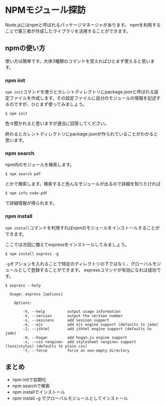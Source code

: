 NPMモジュール探訪
=================

Node.jsにはnpmと呼ばれるパッケージマネージャがあります。
npmを利用することで第三者が作成したライブラリを活用することができます。

npmの使い方
----------------

使い方は簡単です。大体3種類のコマンドを覚えればひとまず使えると思います。

### npm init

`npm init`コマンドを使うとカレントディレクトリにpackage.jsonと呼ばれる設定ファイルを作成します。その設定ファイルに自分のモジュールの情報を記述するのですが、ひとまず使ってみましょう。

```shell
$ npm init
```

色々聞かれると思いますが適当に回答してください。

終わるとカレントディレクトリにpackage.jsonが作られていることがわかると思います。

### npm search

npm内のモジュールを検索します。

```shell
$ npm search pdf
```

とかで検索します。検索すると色んなモジュールが出るので詳細を知りたければ

```shell
$ npm info node-pdf
```

で詳細情報が得られます。

### npm install

`npm install`コマンドを利用すればnpmのモジュールをインストールすることができます。

ここでは次回に備えてexpressをインストールしてみましょう。

```shell
$ npm install express -g
```

`-g`オプションを入れることで特定のディレクトリの下ではなく、グローバルモジュールとして登録することができます。
expressコマンドが有効になれば成功です。

```shell
$ express --help

  Usage: express [options]

    Options:

        -h, --help          output usage information
        -V, --version       output the version number
        -s, --sessions      add session support
        -e, --ejs           add ejs engine support (defaults to jade)
        -J, --jshtml        add jshtml engine support (defaults to jade)
        -H, --hogan         add hogan.js engine support
        -c, --css <engine>  add stylesheet <engine> support (less|stylus) (defaults to plain css)
        -f, --force         force on non-empty directory
```

まとめ
----------

- npm initで初期化
- npm searchで検索
- npm installでインストール
- npm install -g でグローバルモジュールとしてインストール
